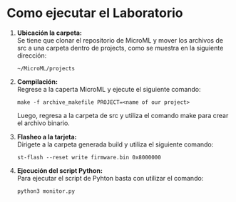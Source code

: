 # Como ejecutar el Laboratorio

1. **Ubicación la carpeta:**  
   Se tiene que clonar el repositorio de MicroML y mover los archivos de src a una carpeta dentro de projects, como se muestra en la siguiente dirección: 
   ```
   ~/MicroML/projects
   ```

2. **Compilación:**  
   Regrese a la caperta MicroML y ejecute el siguiente comando: 
   ```
   make -f archive_makefile PROJECT=<name of our project>
   ```
   Luego, regresa a la carpeta de src y utiliza el comando make para crear el archivo binario.

3. **Flasheo a la tarjeta:**  
   Dirigete a la carpeta generada build y utiliza el siguiente comando:
   ```
   st-flash --reset write firmware.bin 0x8000000
   ```
4. **Ejecución del script Python:**  
Para ejecutar el script de Pyhton basta con utilizar el comando:
   ```
   python3 monitor.py
   ```
